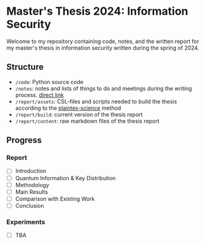 # Master's Thesis 2024: Information Security

Welcome to my repository containing code, notes, and the written report for my
master's thesis in information security written during the spring of 2024.

## Structure

- `/code`: Python source code
- `/notes`: notes and lists of things to do and meetings during the writing
  process. [direct link](https://github.com/edunfelt/dsv-thesis/blob/main/report/build/report.pdf)
- `/report/assets`: CSL-files and scripts needed to build the thesis according
  to the [plaintex-science](https://github.com/edunfelt/plaintext-science)
  method
- `/report/build`: current version of the thesis report
- `/report/content`: raw markdown files of the thesis report

## Progress

### Report

- [ ] Introduction
- [ ] Quantum Information & Key Distribution
- [ ] Methodology
- [ ] Main Results
- [ ] Comparison with Existing Work
- [ ] Conclusion

### Experiments

- [ ] TBA
